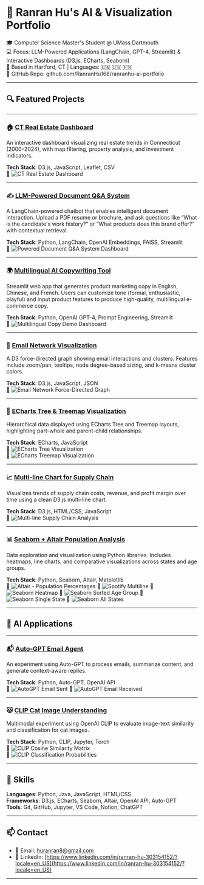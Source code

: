 # 🌟 Ranran Hu's AI & Visualization Portfolio

🎓 Computer Science Master's Student @ UMass Dartmouth  
💻 Focus: LLM-Powered Applications (LangChain, GPT-4, Streamlit) & Interactive Dashboards (D3.js, ECharts, Seaborn)  
📍 Based in Hartford, CT | Languages: 🇨🇳 🇺🇸 🇫🇷  
📁 GitHub Repo: github.com/RanranHu168/ranranhu-ai-portfolio  

---

## 🔍 Featured Projects

---

### 🏠 [CT Real Estate Dashboard](https://github.com/RanranHu168/ct-real-estate-dashboard-DV-Long-Term-Project)
An interactive dashboard visualizing real estate trends in Connecticut (2000–2024), with map filtering, property analysis, and investment indicators.

**Tech Stack**: D3.js, JavaScript, Leaflet, CSV  
📸 ![CT Real Estate Dashboard](assets/ct-real-estate-dashboard.gif)

---


### ✍️ [LLM-Powered Document Q&A System](https://github.com/RanranHu168/LLM-Powered-Document-Q-A)
A LangChain-powered chatbot that enables intelligent document interaction. Upload a PDF resume or brochure, and ask questions like “What is the candidate's work history?” or “What products does this brand offer?” with contextual retrieval.

**Tech Stack**: Python, LangChain, OpenAI Embeddings, FAISS, Streamlit  
📸 ![Powered Document Q&A System Dashboard](assets/screenshot-1.gif)

---

### 🌍 [Multilingual AI Copywriting Tool](https://github.com/RanranHu168/multilingual-copywriter)
Streamlit web app that generates product marketing copy in English, Chinese, and French. Users can customize tone (formal, enthusiastic, playful) and input product features to produce high-quality, multilingual e-commerce copy.

**Tech Stack**: Python, OpenAI GPT-4, Prompt Engineering, Streamlit  
📸 ![Multilingual Copy Demo Dashboard](assets/screenshot-2.gif)


---

### 📧 [Email Network Visualization](https://github.com/RanranHu168/email-network-d3-visualization)
A D3 force-directed graph showing email interactions and clusters. Features include zoom/pan, tooltips, node degree-based sizing, and k-means cluster colors.

**Tech Stack**: D3.js, JavaScript, JSON  
📸 ![Email Network Force-Directed Graph](assets/email-network-viz.gif)

---

### 🌲 [ECharts Tree & Treemap Visualization](https://github.com/RanranHu168/echarts-tree-and-treemap-visualization)
Hierarchical data displayed using ECharts Tree and Treemap layouts, highlighting part-whole and parent-child relationships.

**Tech Stack**: ECharts, JavaScript  
📸 ![ECharts Tree Visualization](assets/echarts-tree.gif)  
📸 ![ECharts Treemap Visualization](assets/echarts-treeMap.png)

---

### 📈 [Multi-line Chart for Supply Chain](https://github.com/RanranHu168/multi-line-d3js-assignment2)
Visualizes trends of supply chain costs, revenue, and profit margin over time using a clean D3.js multi-line chart.

**Tech Stack**: D3.js, HTML/CSS, JavaScript  
📸 ![Multi-line Supply Chain Analysis](assets/multi-line-chart.png)

---

### 📊 [Seaborn + Altair Population Analysis](https://github.com/RanranHu168/seaborn-altair-viz-assignment1)
Data exploration and visualization using Python libraries. Includes heatmaps, line charts, and comparative visualizations across states and age groups.

**Tech Stack**: Python, Seaborn, Altair, Matplotlib  
📸 ![Altair - Population Percentages](assets/seaborn-altair/Altair-percentage%20of%20population%20groups%20for%20each%20year.png)
📸 ![Spotify Multiline](assets/seaborn-altair/Matplotlib-multiline%20for%20Spotify%20data.png)
📸 ![Seaborn Heatmap](assets/seaborn-altair/Seaborn%201-heat%20map%20of%20age%20groups%20percentage%20and%20states%20for%20Year%202012.png)
📸 ![Seaborn Sorted Age Group](assets/seaborn-altair/Seaborn%202-%20sort%20by%20Under%205%20years%20and%205%20to%209%20years%20.png)
📸 ![Seaborn Single State](assets/seaborn-altair/Seaborn%20Matplotlib%20for%201%20state.png)
📸 ![Seaborn All States](assets/seaborn-altair/Seaborn%20Matplotlib%20for%20all%20state.png)

---

## 🤖 AI Applications

---

### 📬 [Auto-GPT Email Agent](https://github.com/RanranHu168/auto-gpt-email-agent)
An experiment using Auto-GPT to process emails, summarize content, and generate context-aware replies.

**Tech Stack**: Python, Auto-GPT, OpenAI API  
📸 ![AutoGPT Email Sent](assets/auto-gpt-email/email-sended.png)
📸 ![AutoGPT Email Received](assets/auto-gpt-email/email-received.png)  


---

### 🐱 [CLIP Cat Image Understanding](https://github.com/RanranHu168/Interacting_with_CLIP_ipynb_AI_Cat_Image_Understanding)
Multimodal experiment using OpenAI CLIP to evaluate image-text similarity and classification for cat images.

**Tech Stack**: Python, CLIP, Jupyter, Torch  
📸 ![CLIP Cosine Similarity Matrix](assets/clip-cat-example/Cosine%20similarity%20matrix%20of%20cats.png)  
📸 ![CLIP Classification Probabilities](assets/clip-cat-example/The%20probability%20diagrams%20of%2010%20cat%20images.png)

---

## 🧰 Skills

**Languages**: Python, Java, JavaScript, HTML/CSS  
**Frameworks**: D3.js, ECharts, Seaborn, Altair, OpenAI API, Auto-GPT  
**Tools**: Git, GitHub, Jupyter, VS Code, Notion, ChatGPT

---

## 📫 Contact

- 📧 Email: huranran8@gmail.com
- 💼 LinkedIn: [https://www.linkedin.com/in/ranran-hu-303154152/?locale=en_US](https://www.linkedin.com/in/ranran-hu-303154152/?locale=en_US)

---

